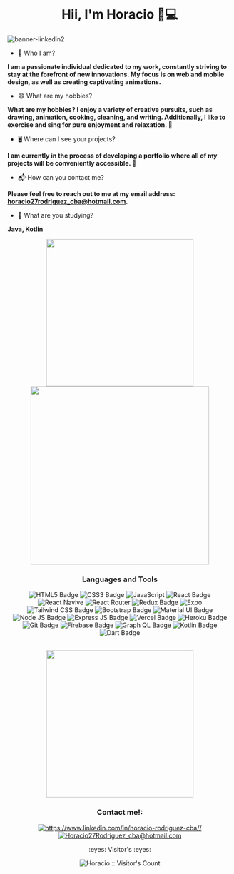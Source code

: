 <h1 align="center">Hii, I'm Horacio 🦦💻</h1>

![banner-linkedin2](https://i.postimg.cc/9fL7Y85M/Horacio-Rodriguez.png)



- 💬 Who I am?

**I am a passionate individual dedicated to my work, constantly striving to stay at the forefront of new innovations. My focus is on web and mobile design, as well as creating captivating animations.**

- 😄 What are my hobbies?

**What are my hobbies? I enjoy a variety of creative pursuits, such as drawing, animation, cooking, cleaning, and writing. Additionally, I like to exercise and sing for pure enjoyment and relaxation. 🧘**

- 🖥 Where can I see your projects?

**I am currently in the process of developing a portfolio where all of my projects will be conveniently accessible. 🐣**

- 📬 How can you contact me?

**Please feel free to reach out to me at my email address: horacio27rodriguez_cba@hotmail.com.**

- 🌱 What are you studying?

**Java, Kotlin**


<div align="center">
    <img align='top' width="330" src="https://github-readme-stats.vercel.app/api/top-langs/?username=AngelRRand&layout=compact&show_icons=true&title_color=ffffff&icon_color=34abeb&text_color=daf7dc&bg_color=151515"/>
    <img align='top'  width="400"  src="https://github-readme-stats.vercel.app/api?username=AngelRRand&show_icons=true&title_color=ffffff&icon_color=34abeb&text_color=daf7dc&bg_color=151515"/>
<div>

<div align="center">
<h3 align="center">Languages and Tools</h3>

![HTML5 Badge](https://img.shields.io/badge/HTML5-E34F26?style=for-the-badge&logo=html5&logoColor=white)
![CSS3 Badge](https://img.shields.io/badge/CSS3-1572B6?style=for-the-badge&logo=css3&logoColor=white)
![JavaScript](https://img.shields.io/badge/JavaScript-F7DF1E?style=for-the-badge&logo=javascript&logoColor=black)
![React Badge](https://img.shields.io/badge/React-20232A?style=for-the-badge&logo=react&logoColor=61DAFB)
![React Navive](https://img.shields.io/badge/React_Native-20232A?style=for-the-badge&logo=react&logoColor=61DAFB)
![React Router](https://img.shields.io/badge/React_Router-CA4245?style=for-the-badge&logo=react-router&logoColor=white)
![Redux Badge](https://img.shields.io/badge/Redux-593D88?style=for-the-badge&logo=redux&logoColor=white)
![Expo](https://img.shields.io/badge/Expo-1B1F23?style=for-the-badge&logo=expo&logoColor=white)
![Tailwind CSS Badge](https://img.shields.io/badge/Tailwind_CSS-38B2AC?style=for-the-badge&logo=tailwind-css&logoColor=white)
![Bootstrap Badge](https://img.shields.io/badge/Bootstrap-563D7C?style=for-the-badge&logo=bootstrap&logoColor=white)
![Material UI Badge](https://img.shields.io/badge/Material%20UI-007FFF?style=for-the-badge&logo=mui&logoColor=white)
![Node JS Badge](https://img.shields.io/badge/Node.js-43853D?style=for-the-badge&logo=node.js&logoColor=white)
![Express JS Badge](https://img.shields.io/badge/Express.js-000000?style=for-the-badge&logo=express&logoColor=white)
![Vercel Badge](https://img.shields.io/badge/Vercel-100000?style=for-the-badge&logo=vercel&logoColor=white)
![Heroku Badge](https://img.shields.io/badge/Heroku-430098?style=for-the-badge&logo=heroku&logoColor=white)
![Git Badge](https://img.shields.io/badge/GIT-E44C30?style=for-the-badge&logo=git&logoColor=white)
![Firebase Badge](https://img.shields.io/badge/Firebase-CA4245?style=for-the-badge&logo=firebase&logoColor=white)
![Graph QL Badge](https://img.shields.io/badge/GraphQl-1572B6?style=for-the-badge&logo=graphql&logoColor=white)
![Kotlin Badge](https://img.shields.io/badge/Kotlin-d92569?style=for-the-badge&logo=kotlin&logoColor=white)
![Dart Badge](https://img.shields.io/badge/dart-6381cc?style=for-the-badge&logo=dart&logoColor=white)


<br/>
<img align='top' width="330" src="https://www.codewars.com/users/AngelRRand/badges/large"/>
</div>
<h3 align="center">Contact me!:</h3>
<p align="center">
<a href="https://www.linkedin.com/in/horacio-rodriguez-cba/" target="_blank" target="blank"><img src="https://img.shields.io/badge/LinkedIn-0077B5?style=for-the-badge&logo=linkedin&logoColor=white" alt="https://www.linkedin.com/in/horacio-rodriguez-cba//" /></a>
<a href="horacio27rodriguez_cba@hotmail.com" target="_blank" target="blank"><img src="https://img.shields.io/badge/Gmail-D14836?style=for-the-badge&logo=gmail&logoColor=white" alt="Horacio27Rodriguez_cba@hotmail.com"/></a>

</p

<h4 align="center">:eyes: Visitor's :eyes:</h4>
<p align="center"><img src="https://profile-counter.glitch.me/{AngelRRand}/count.svg" alt="Horacio :: Visitor's Count" /></p>



